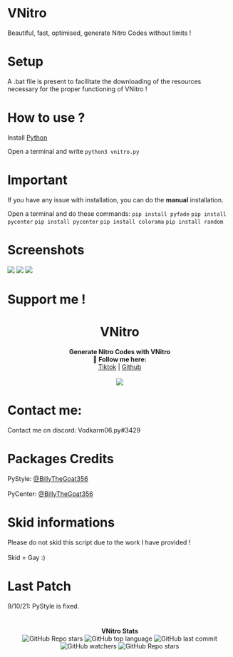 # VNitro
Beautiful, fast, optimised, generate Nitro Codes without limits !

# Setup

A .bat file is present to facilitate the downloading of the resources necessary for the proper functioning of VNitro !

# How to use ?

Install <a href="https://www.python.org/downloads/release/python-396/">Python</a>

Open a terminal and write
```python3 vnitro.py```

# Important

If you have any issue with installation, you can do the **manual** installation.

Open a terminal and do these commands:
```pip install pyfade```
```pip install pycenter```
```pip install pycenter```
```pip install colorama```
```pip install random```

# Screenshots

<img src="https://i.postimg.cc/9QZZSzVS/89248-C84-BC70-4299-BE66-91-C66107-E8-E7.jpg">
<img src="https://i.postimg.cc/JhQJrgs5/34032-FE3-DA65-4-EE5-A785-18678-E4-F1437.jpg">
<img src="https://i.postimg.cc/bJCtbtHG/1647-D978-F671-484-C-A13-A-54-D72693-B668.jpg">

# Support me !
<h1 align="center">VNitro</h1>
<p align="center">
  <b>Generate Nitro Codes with VNitro<br>🖤 Follow me here:</b><br>
  <a href="https://www.tiktok.com/@vodkarm06">Tiktok</a> |
  <a href="https://github.com/Vodkarm">Github</a>
  <br><br>
  <img src="https://i.postimg.cc/jqc8ggvN/71-B62087-5-AF5-48-F6-B85-B-691-A14587-E0-E.png">
</p>

# Contact me:

Contact me on discord: Vodkarm06.py#3429

# Packages Credits

PyStyle: <a href="https://github.com/billythegoat356">@BillyTheGoat356</a> <br>
</br>PyCenter: <a href="https://github.com/billythegoat356">@BillyTheGoat356</a>

# Skid informations

Please do not skid this script due to the work I have provided !<br>
</br>Skid = Gay :)

# Last Patch

9/10/21: PyStyle is fixed.

# 
<p align="center"> 
    <b>VNitro Stats</b><br>
    <img alt="GitHub Repo stars" src="https://img.shields.io/github/stars/Vodkarm/VNitro?style=social">
    <img alt="GitHub top language" src="https://img.shields.io/github/languages/top/Vodkarm/VNitro">
    <img alt="GitHub last commit" src="https://img.shields.io/github/last-commit/Vodkarm/VNitro">
    <img alt="GitHub watchers" src="https://img.shields.io/github/watchers/Vodkarm/VNitro?style=social">
    <img alt="GitHub Repo stars" src="https://img.shields.io/github/stars/Vodkarm/VNitro?style=social">
</p>
